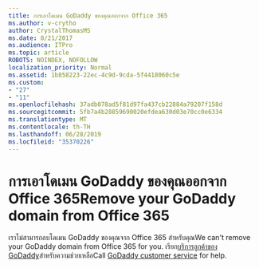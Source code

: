 ```yaml
---
title: การเอาโดเมน GoDaddy ของคุณออกจาก Office 365
ms.author: v-crytho
author: CrystalThomasMS
ms.date: 8/21/2017
ms.audience: ITPro
ms.topic: article
ROBOTS: NOINDEX, NOFOLLOW
localization_priority: Normal
ms.assetid: 1b858223-22ec-4c9d-9cda-5f4418060c5e
ms.custom:
- "27"
- "11"
ms.openlocfilehash: 37adb078ad5f81d97fa437cb22884a79207f158d
ms.sourcegitcommit: 5fb7a4b28859690020efdea630d03e70cc0e6334
ms.translationtype: MT
ms.contentlocale: th-TH
ms.lasthandoff: 06/28/2019
ms.locfileid: "35370226"
---
```

# <a name="remove-your-godaddy-domain-from-office-365"></a><span data-ttu-id="6f69f-102">การเอาโดเมน GoDaddy ของคุณออกจาก Office 365</span><span class="sxs-lookup"><span data-stu-id="6f69f-102">Remove your GoDaddy domain from Office 365</span></span>

<span data-ttu-id="6f69f-103">เราไม่สามารถลบโดเมน GoDaddy ของคุณจาก Office 365 สำหรับคุณ</span><span class="sxs-lookup"><span data-stu-id="6f69f-103">We can't remove your GoDaddy domain from Office 365 for you.</span></span> <span data-ttu-id="6f69f-104">เรียก[บริการลูกค้าของ GoDaddy](https://www.godaddy.com/contact-us.aspx.aspx)สำหรับความช่วยเหลือ</span><span class="sxs-lookup"><span data-stu-id="6f69f-104">Call [GoDaddy customer service](https://www.godaddy.com/contact-us.aspx.aspx) for help.</span></span>
  